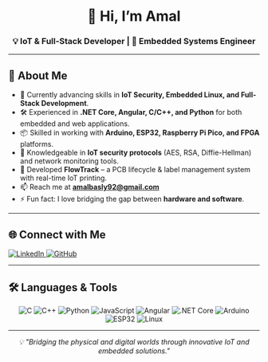 <!-- Title -->
<h1 align="center">👋 Hi, I’m Amal </h1>
<h3 align="center">💡 IoT & Full-Stack Developer | 🔧 Embedded Systems Engineer</h3>

---

## 🚀 About Me  
- 🌱 Currently advancing skills in **IoT Security, Embedded Linux, and Full-Stack Development**.  
- 🛠 Experienced in **.NET Core, Angular, C/C++, and Python** for both embedded and web applications.  
- 📦 Skilled in working with **Arduino, ESP32, Raspberry Pi Pico, and FPGA** platforms.  
- 🔐 Knowledgeable in **IoT security protocols** (AES, RSA, Diffie-Hellman) and network monitoring tools.  
- 🚀 Developed **FlowTrack** – a PCB lifecycle & label management system with real-time IoT printing.  
- 📫 Reach me at **amalbasly92@gmail.com**  
- ⚡ Fun fact: I love bridging the gap between **hardware and software**.  

---

## 🌐 Connect with Me  
<p align="left">
  <a href="https://www.linkedin.com/in/amal-basly/" target="_blank">
    <img src="https://img.shields.io/badge/LinkedIn-Amal%20Basly-blue?style=for-the-badge&logo=linkedin" alt="LinkedIn"/>
  </a>
  <a href="https://github.com/amalbasly" target="_blank">
    <img src="https://img.shields.io/badge/GitHub-amalbasly-black?style=for-the-badge&logo=github" alt="GitHub"/>
  </a>
</p>

---

## 🛠 Languages & Tools  
<p align="center">
  <img src="https://img.shields.io/badge/C-A8B9CC?style=for-the-badge&logo=c&logoColor=white" alt="C"/>
  <img src="https://img.shields.io/badge/C++-00599C?style=for-the-badge&logo=cplusplus&logoColor=white" alt="C++"/>
  <img src="https://img.shields.io/badge/Python-3776AB?style=for-the-badge&logo=python&logoColor=white" alt="Python"/>
  <img src="https://img.shields.io/badge/JavaScript-F7DF1E?style=for-the-badge&logo=javascript&logoColor=black" alt="JavaScript"/>
  <img src="https://img.shields.io/badge/Angular-DD0031?style=for-the-badge&logo=angular&logoColor=white" alt="Angular"/>
  <img src="https://img.shields.io/badge/.NET_Core-512BD4?style=for-the-badge&logo=dotnet&logoColor=white" alt=".NET Core"/>
  <img src="https://img.shields.io/badge/Arduino-00979D?style=for-the-badge&logo=arduino&logoColor=white" alt="Arduino"/>
  <img src="https://img.shields.io/badge/ESP32-000000?style=for-the-badge&logo=espressif&logoColor=white" alt="ESP32"/>
  <img src="https://img.shields.io/badge/Linux-FCC624?style=for-the-badge&logo=linux&logoColor=black" alt="Linux"/>
</p>

---

<p align="center">
  <em>💡 "Bridging the physical and digital worlds through innovative IoT and embedded solutions."</em>
</p>
